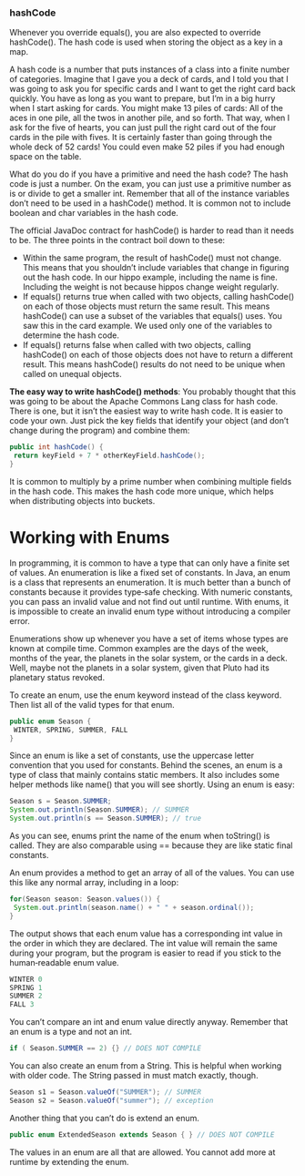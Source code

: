 ### hashCode

Whenever you override equals(), you are also expected to override hashCode(). The hash code is used when storing the object as a key in a map.

A hash code is a number that puts instances of a class into a finite number of categories. Imagine that I gave you a deck of cards, and I told you that I was going to ask you for specific cards and I want to get the right card back quickly. You have as long as you want to prepare, but I’m in a big hurry when I start asking for cards. You might make 13 piles of cards: All of the aces in one pile, all the twos in another pile, and so forth. That way, when I ask for the five of hearts, you can just pull the right card out of the four cards in the pile with fives. It is certainly faster than going through the whole deck of 52 cards! You could even make 52 piles if you had enough space on the table.

What do you do if you have a primitive and need the hash code? The hash code is just a number. On the exam, you can just use a primitive number as is or divide to get a smaller int. Remember that all of the instance variables don’t need to be used in a hashCode() method. It is common not to include boolean and char variables in the hash code.

The official JavaDoc contract for hashCode() is harder to read than it needs to be. The three points in the contract boil down to these:
   - Within the same program, the result of hashCode() must not change. This means that you shouldn’t include variables that change in figuring out the hash code. In our hippo example, including the name is fine. Including the weight is not because hippos change weight regularly.
   - If equals() returns true when called with two objects, calling hashCode() on each of those objects must return the same result. This means hashCode() can use a subset of the variables that equals() uses. You saw this in the card example. We used only one of the variables to determine the hash code.
   - If equals() returns false when called with two objects, calling hashCode() on each of those objects does not have to return a different result. This means hashCode() results do not need to be unique when called on unequal objects.

__The easy way to write hashCode() methods__: You probably thought that this was going to be about the Apache Commons Lang class for hash code. There is one, but it isn’t the easiest way to write hash code. It is easier to code your own. Just pick the key fields that identify your object (and don’t change during the program) and combine them:

```java
public int hashCode() {
 return keyField + 7 * otherKeyField.hashCode();
}
```

It is common to multiply by a prime number when combining multiple fields in the hash code. This makes the hash code more unique, which helps when distributing objects into buckets.

# Working with Enums

In programming, it is common to have a type that can only have a finite set of values. An enumeration is like a fixed set of constants. In Java, an enum is a class that represents an enumeration. It is much better than a bunch of constants because it provides type‐safe checking. With numeric constants, you can pass an invalid value and not find out until runtime. With enums, it is impossible to create an invalid enum type without introducing a compiler error.

Enumerations show up whenever you have a set of items whose types are known at compile time. Common examples are the days of the week, months of the year, the planets in the solar system, or the cards in a deck. Well, maybe not the planets in a solar system, given that Pluto had its planetary status revoked.

To create an enum, use the enum keyword instead of the class keyword. Then list all of the valid types for that enum.

```java
public enum Season {
 WINTER, SPRING, SUMMER, FALL
}
```

Since an enum is like a set of constants, use the uppercase letter convention that you used for constants. Behind the scenes, an enum is a type of class that mainly contains static members. It also includes some helper methods like name() that you will see shortly. Using an enum is easy:

```java
Season s = Season.SUMMER;
System.out.println(Season.SUMMER); // SUMMER
System.out.println(s == Season.SUMMER); // true
```

As you can see, enums print the name of the enum when toString() is called. They are also comparable using == because they are like static final constants.

An enum provides a method to get an array of all of the values. You can use this like any normal array, including in a loop:

```java
for(Season season: Season.values()) {
 System.out.println(season.name() + " " + season.ordinal());
}
```

The output shows that each enum value has a corresponding int value in the order in which they are declared. The int value will remain the same during your program, but the program is easier to read if you stick to the human‐readable enum value.

```java
WINTER 0
SPRING 1
SUMMER 2
FALL 3
```

You can’t compare an int and enum value directly anyway. Remember that an enum is a type and not an int.

```java
if ( Season.SUMMER == 2) {} // DOES NOT COMPILE
```

You can also create an enum from a String. This is helpful when working with older code. The String passed in must match exactly, though.

```java
Season s1 = Season.valueOf("SUMMER"); // SUMMER
Season s2 = Season.valueOf("summer"); // exception
```

Another thing that you can’t do is extend an enum.

```java
public enum ExtendedSeason extends Season { } // DOES NOT COMPILE
```

The values in an enum are all that are allowed. You cannot add more at runtime by extending the enum.